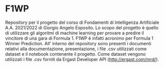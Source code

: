 # F1WP
Repository per il progetto del corso di Fondamenti di Intelligenza Artificiale A.A. 2021/2022 di Giorgio Angelo Esposito. 
Lo scopo del progetto è quello di utilizzare gli algoritmi di machine learning per provare a predire il vincitore di una
gara di Formula 1. F1WP è infatti acronimo per Formula 1 Winner Prediction. 
All' interno del repository sono presenti i documenti relativi alla documentazione, presentazione, i file .csv utilizzati come dataset e il notebook contenente 
il progetto.
Come dataset vengono utilizzati i file .csv forniti da Ergast Developer API (http://ergast.com/mrd/).
